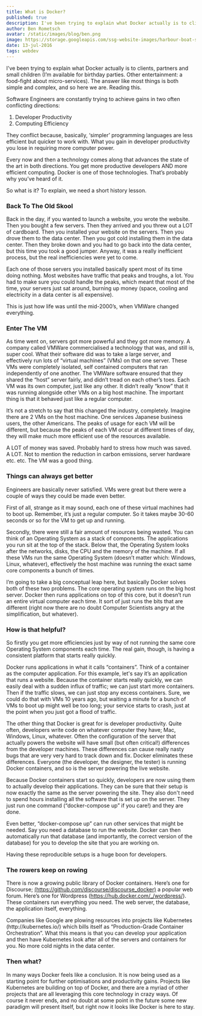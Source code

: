```yaml
---
title: What is Docker?
published: true
description: I've been trying to explain what Docker actually is to clients, partners and small children (I’m available for birthday parties. Other entertainment - a food-fight about micro-services). The answer like most things is both simple and complex, and so here we are. Reading this.
author: Ben Rometsch
avatar: /static/images/blog/ben.png
image: https://storage.googleapis.com/ssg-website-images/harbour-boat-sea-plane-80404.jpg
date: 13-jul-2016
tags: webdev
---
```


<p>I've been trying to explain what Docker actually is to clients, partners and small children (I’m available for birthday parties. Other entertainment: a food-fight about micro-services). The answer like most things is both simple and complex, and so here we are. Reading this.</p>

<p>Software Engineers are constantly trying to achieve gains in two often conflicting directions:</p>

<ol>
<li>Developer Productivity</li>
<li>Computing Efficiency</li>
</ol>

<p>They conflict because, basically, ‘simpler’ programming languages are less efficient but quicker to work with. What you gain in developer productivity you lose in requiring more computer power.</p>

<p>Every now and then a technology comes along that advances the state of the art in both directions. You get more productive developers AND more efficient computing. Docker is one of those technologies. That’s probably why you’ve heard of it.</p>

<p>So what is it? To explain, we need a short history lesson.</p>

<h3>Back To The Old Skool</h3>

<p>Back in the day, if you wanted to launch a website, you wrote the website. Then you bought a few servers. Then they arrived and you threw out a LOT of cardboard. Then you installed your website on the servers. Then you drove them to the data center. Then you got cold installing them in the data center. Then they broke down and you had to go back into the data center, but this time you took a good jumper. Anyway, it was a really inefficient process, but the real inefficiencies were yet to come.</p>

<p>Each one of those servers you installed basically spent most of its time doing nothing. Most websites have traffic that peaks and troughs, a lot. You had to make sure you could handle the peaks, which meant that most of the time, your servers just sat around, burning up money (space, cooling and electricity in a data center is all expensive).</p>

<p>This is just how life was until the mid-2000’s, when VMWare changed everything.</p>

<h3>Enter The VM</h3>

<p>As time went on, servers got more powerful and they got more memory. A company called VMWare commercialised a technology that was, and still is, super cool. What their software did was to take a large server, and effectively run lots of “virtual machines” (VMs) on that one server. These VMs were completely isolated, self contained computers that ran independently of one another. The VMWare software ensured that they shared the “host” server fairly, and didn’t tread on each other’s toes. Each VM was its own computer, just like any other. It didn’t really “know” that it was running alongside other VMs on a big host machine. The important thing is that it behaved just like a regular computer.</p>

<p>It’s not a stretch to say that this changed the industry, completely. Imagine there are 2 VMs on the host machine. One services Japanese business users, the other Americans. The peaks of usage for each VM will be different, but because the peaks of each VM occur at different times of day, they will make much more efficient use of the resources available.</p>

<p>A LOT of money was saved. Probably hard to stress how much was saved. A LOT. Not to mention the reduction in carbon emissions, server hardware etc. etc. The VM was a good thing.</p>

<h3>Things can always get better</h3>

<p>Engineers are basically never satisfied. VMs were great but there were a couple of ways they could be made even better.</p>

<p>First of all, strange as it may sound, each one of these virtual machines had to boot up. Remember, it’s just a regular computer. So it takes maybe 30-60 seconds or so for the VM to get up and running.</p>

<p>Secondly, there were still a fair amount of resources being wasted. You can think of an Operating System as a stack of components. The applications you run sit at the top of the stack. Below that, the Operating System looks after the networks, disks, the CPU and the memory of the machine. If all these VMs run the same Operating System (doesn’t matter which: Windows, Linux, whatever), effectively the host machine was running the exact same core components a bunch of times.</p>

<p>I’m going to take a big conceptual leap here, but basically Docker solves both of these two problems. The core operating system runs on the big host server. Docker then runs applications on top of this core, but it doesn’t run an entire virtual computer each time. It sort of just runs the bits that are different (right now there are no doubt Computer Scientists angry at the simplification, but whatever).</p>

<h3>How is that helpful?</h3>

<p>So firstly you get more efficiencies just by way of not running the same core Operating System components each time. The real gain, though, is having a consistent platform that starts really quickly.</p>

<p>Docker runs applications in what it calls “containers”. Think of a container as the computer application. For this example, let's say it’s an application that runs a website. Because the container starts really quickly, we can easily deal with a sudden influx of traffic; we can just start more containers. Then if the traffic slows, we can just stop any excess containers. Sure, we could do that with VMs 10 years ago, but waiting a minute for a bunch of VMs to boot up might well be too long; your service starts to crash, just at the point when you just got a flood of traffic.</p>

<p>The other thing that Docker is great for is developer productivity. Quite often, developers write code on whatever computer they have; Mac, Windows, Linux, whatever. Often the configuration of the server that actually powers the website will have small (but often critical!) differences from the developer machines. These differences can cause really nasty bugs that are very very hard to track down and fix. Docker eliminates these differences. Everyone (the developer, the designer, the tester) is running Docker containers, and so is the server powering the live website.</p>

<p>Because Docker containers start so quickly, developers are now using them to actually develop their applications. They can be sure that their setup is now exactly the same as the server powering the site. They also don't need to spend hours installing all the software that is set up on the server. They just run one command (“docker-compose up” if you care!) and they are done.</p>

<p>Even better, “docker-compose up” can run other services that might be needed. Say you need a database to run the website. Docker can then automatically run that database (and importantly, the correct version of the database) for you to develop the site that you are working on.</p>

<p>Having these reproducible setups is a huge boon for developers.</p>

<h3>The rowers keep on rowing</h3>

<p>There is now a growing public library of Docker containers. Here’s one for Discourse; <a href="https://github.com/discourse/discourse_docker" target="_blank">(https://github.com/discourse/discourse_docker)</a> a popular web forum. Here’s one for Wordpress (<a href="https://hub.docker.com/_/wordpress/" target="_blank">https://hub.docker.com/_/wordpress/</a>). These containers run everything you need. The web server, the database, the application itself, everything.</p>

<p>Companies like Google are plowing resources into projects like Kubernetes (http://kubernetes.io/) which bills itself as “Production-Grade Container Orchestration”. What this means is that you can develop your application and then have Kubernetes look after all of the servers and containers for you. No more cold nights in the data center.</p>

<h3>Then what?</h3>

<p>In many ways Docker feels like a conclusion. It is now being used as a starting point for further optimisations and productivity gains. Projects like Kubernetes are building on top of Docker, and there are a myriad of other projects that are all leveraging this core technology in crazy ways. Of course it never ends, and no doubt at some point in the future some new paradigm will present itself, but right now it looks like Docker is here to stay.</p>
